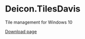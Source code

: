 # Deicon.TilesDavis
Tile management for Windows 10

[Download page](https://github.com/gatepoet/Deicon.TilesDavis/releases/latest)
